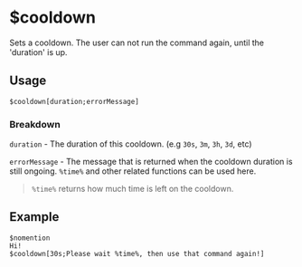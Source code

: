 # $cooldown
Sets a cooldown. The user can not run the command again, until the 'duration' is up.

## Usage
```
$cooldown[duration;errorMessage]
```

### Breakdown
`duration` - The duration of this cooldown. (e.g `30s`, `3m`, `3h`, `3d`, etc)

`errorMessage` - The message that is returned when the cooldown duration is still ongoing. `%time%` and other related functions can be used here.
> `%time%` returns how much time is left on the cooldown.

## Example
```
$nomention
Hi!
$cooldown[30s;Please wait %time%, then use that command again!]
```
